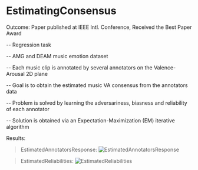 # EstimatingConsensus

Outcome: Paper published at IEEE Intl. Conference, 
Received the Best Paper Award

-- Regression task

-- AMG and DEAM music emotion dataset

-- Each music clip is annotated by several annotators on the Valence-Arousal 2D plane

-- Goal is to obtain the estimated music VA consensus from the annotators data

-- Problem is solved by learning the adversariness, biasness and reliability of each annotator

-- Solution is obtained via an Expectation-Maximization (EM) iterative algorithm

Results:

> EstimatedAnnotatorsResponse:
![EstimatedAnnotatorsResponse](https://user-images.githubusercontent.com/17112412/207594611-a5a9d95b-1a1f-409c-9580-74fbf71030d0.jpg)

> EstimatedReliabilities:
![EstimatedReliabilities](https://user-images.githubusercontent.com/17112412/207594617-cc57d405-dac5-4c79-85a8-f126eda3c578.jpg)
